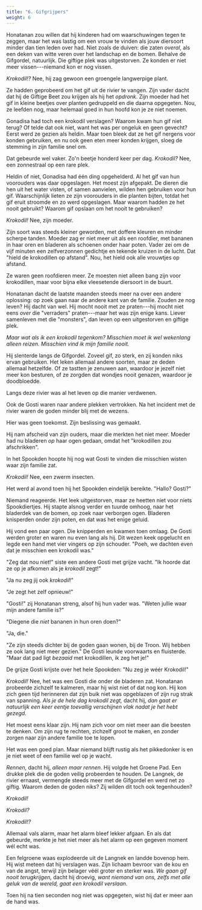 ```yaml
---
title: "6. Gifgrijpers"
weight: 6
---
```


Honatanan zou willen dat hij kinderen had om waarschuwingen tegen te zeggen, maar het was lastig om een vrouw te vinden als jouw diersoort minder dan tien leden over had. Niet zoals de duiven: die zaten _overal_, als een deken van witte veren over het landschap en de bomen. Behalve de Gifgordel, natuurlijk. Die giftige plek was uitgestorven. Ze konden er niet meer vissen---niemand kon er nog vissen.

_Krokodil!?_ Nee, hij zag gewoon een groengele langwerpige plant.

Ze hadden geprobeerd om het gif uit de rivier te vangen. Zijn vader dacht dat hij de Giftige Beet zou krijgen als hij het _opdronk_. Zijn moeder had het gif in kleine beetjes over planten gedruppeld en die daarna opgegeten. Nou, ze leefden nog, maar helemaal goed in hun hoofd kon je ze niet noemen.

Gonadisa had toch een krokodil verslagen? Waarom kwam hun gif niet terug? Of telde dat ook niet, want het was per ongeluk en geen gevecht? Eerst werd ze gezien als heldin. Maar toen bleek dat ze het gif nergens voor konden gebruiken, en nu ook geen eten meer konden krijgen, sloeg de stemming in zijn familie snel om. 

Dat gebeurde wel vaker. Zo'n beetje honderd keer per dag. _Krokodil?_ Nee, een zonnestraal op een rare plek.

Heldin of niet, Gonadisa had één ding opgehelderd. Al het gif van hun voorouders was daar opgeslagen. Het moest zijn afgepakt. De dieren die hen uit het water visten, of samen aanvielen, wilden hen gebruiken voor hun gif. Waarschijnlijk lieten ze zijn voorouders in die planten bijten, totdat het gif eruit stroomde en zo werd opgeslagen. Maar waarom hadden ze het nooit gebruikt? Waarom gif opslaan om het nooit te gebruiken?

_Krokodil!_ Nee, zijn moeder.

Zijn soort was steeds kleiner geworden, met doffere kleuren en minder scherpe tanden. Moeder zag er niet meer uit als een roofdier, met bananen in haar oren en bladeren als schoenen onder haar poten. Vader zei om de vijf minuten een zelfverzonnen gedichtje en tekende kruizen in de lucht. Dat "hield de krokodillen op afstand". Nou, het hield ook alle vrouwtjes op afstand.

Ze waren geen roofdieren meer. Ze moesten niet alleen bang zijn voor krokodillen, maar voor bijna elke vleesetende diersoort in de buurt.

Honatanan dacht de laatste maanden steeds meer na over een andere oplossing: op zoek gaan naar de andere kant van de familie. Zouden ze nog leven? Hij dacht van wel. Hij mocht nooit met ze praten---hij mocht niet eens _over_ die "verraders" praten---maar het was zijn enige kans. Liever samenleven met die "monsters", dan leven op een uitgestorven en giftige plek.

_Maar wat als ik een krokodil tegenkom? Misschien moet ik wel wekenlang alleen reizen. Misschien vind ik mijn familie nooit._

Hij slenterde langs de Gifgordel. Zoveel gif, zo sterk, en zij konden niks ervan gebruiken. Het leken allemaal andere soorten, maar ze deden allemaal hetzelfde. Of ze tastten je zenuwen aan, waardoor je jezelf niet meer kon besturen, of ze zorgden dat wondjes nooit genazen, waardoor je doodbloedde. 

Langs deze rivier was al het leven op die manier verdwenen. 

Ook de Gosti waren naar andere plekken vertrokken. Na het incident met de rivier waren de goden minder blij met de wezens.

Hier was geen toekomst. Zijn beslissing was gemaakt.

Hij nam afscheid van zijn ouders, maar die merkten het niet meer. Moeder had nu bladeren _op_ haar ogen gedaan, omdat het "krokodillen zou afschrikken".

In het Spookden hoopte hij nog wat Gosti te vinden die misschien wisten waar zijn familie zat.

_Krokodil!_ Nee, een zwerm insecten.

Het werd al avond toen hij het Spookden eindelijk bereikte. "Hallo? Gosti?"

Niemand reageerde. Het leek uitgestorven, maar ze heetten niet voor niets Spookdiertjes. Hij stapte alsnog verder en tuurde omhoog, naar het bladerdek van de bomen, op zoek naar verborgen ogen. Bladeren knisperden onder zijn poten, en dat was het enige geluid.

Hij vond een paar ogen. Die knipperden en kwamen toen omlaag. De Gosti werden groter en waren nu even lang als hij. Dit wezen keek opgelucht en legde een hand met vier vingers op zijn schouder. "Poeh, we dachten even dat je misschien een krokodil was."

"Zeg dat nou niet!" siste een andere Gosti met grijze vacht. "Ik hoorde dat ze op je afkomen als je _krokodil_ zegt!"

"Ja nu zeg jij ook _krokodil_!"

"Je zegt het zelf opnieuw!"

"Gosti!" zij Honatanan streng, alsof hij hun vader was. "Weten jullie waar mijn andere familie is?"

"Diegene die _niet_ bananen in hun oren doen?"

"Ja, die."

"Ze zijn steeds dichter bij de goden gaan wonen, bij de Troon. Wij hebben ze ook lang niet meer gezien." De Gosti leunde voorwaarts en fluisterde. "Maar dat pad ligt _bezaaid_ met krokodillen, ik zeg het je!"

De grijze Gosti krijste over het hele Spookden: "Nu zeg je wéér Krokodil!"

_Krokodil!_ Nee, het was een Gosti die onder de bladeren zat. Honatanan probeerde zichzelf te kalmeren, maar hij wist niet of dat nog kon. Hij kon zich geen tijd herinneren dat zijn buik niet was opgeblazen of zijn rug strak van spanning. _Als je de hele dag krokodil zegt,_ dacht hij, _dan gaat er natuurlijk een keer eentje toevallig verschijnen vlak nadat je het hebt gezegd._

Het moest eens klaar zijn. Hij nam zich voor om niet meer aan die beesten te denken. Om zijn rug te rechten, zichzelf groot te maken, en zonder zorgen naar zijn andere familie toe te lopen.

Het was een goed plan. Maar niemand blijft rustig als het pikkedonker is en je niet weet of een familie wel op je wacht.

_Rennen,_ dacht hij, _alleen maar rennen_. Hij volgde het Groene Pad. Een drukke plek die de goden veilig probeerden te houden. De Langnek, de rivier ernaast, vermengde steeds meer met de Gifgordel en werd net zo giftig. Waarom deden de goden niks? Zij wilden dit toch ook tegenhouden?

_Krokodil!_

_Krokodil?_

_Krokodil!?_

Allemaal vals alarm, maar het alarm bleef lekker afgaan. En als dat gebeurde, merkte je het niet meer als het alarm op een gegeven moment wél echt was.

Een felgroene waas explodeerde uit de Langnek en landde bovenop hem. Hij wist meteen dat hij verslagen was. Zijn lichaam bevroor van de kou en van de angst, terwijl zijn belager véél groter en sterker was. _We gaan gif nooit terugkrijgen,_ dacht hij droevig, _want niemand van ons, zelfs met alle geluk van de wereld, gaat een krokodil verslaan_. 

Toen hij na tien seconden nog niet was opgegeten, wist hij dat er meer aan de hand was.